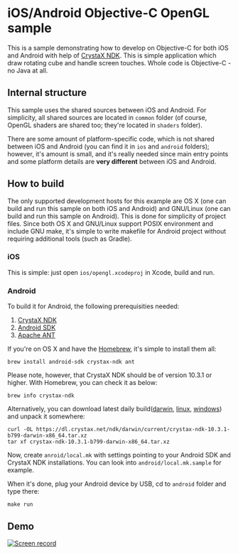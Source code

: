 # iOS/Android Objective-C OpenGL sample

This is a sample demonstrating how to develop on Objective-C for both iOS and Android
with help of [CrystaX NDK](https://www.crystax.net/android/ndk). This is simple application
which draw rotating cube and handle screen touches. Whole code is Objective-C - no Java at all.

## Internal structure

This sample uses the shared sources between iOS and Android. For simplicity, all shared sources
are located in `common` folder (of course, OpenGL shaders are shared too; they're located in `shaders` folder).

There are some amount of platform-specific code, which is not shared between iOS and Android
(you can find it in `ios` and `android` folders); however, it's amount is small, and it's
really needed since main entry points and some platform details are **very different** between
iOS and Android.

## How to build

The only supported development hosts for this example are OS X (one can build and run this sample on both iOS and Android)
and GNU/Linux (one can build and run this sample on Android). This is done for simplicity of project files.
Since both OS X and GNU/Linux support POSIX environment and include GNU make, it's simple to write makefile for Android
project without requiring additional tools (such as Gradle).

### iOS

This is simple: just open `ios/opengl.xcodeproj` in Xcode, build and run.

### Android

To build it for Android, the following prerequisities needed:

1. [CrystaX NDK](https://www.crystax.net/android/ndk)
2. [Android SDK](http://developer.android.com/sdk/index.html)
3. [Apache ANT](http://ant.apache.org/)

If you're on OS X and have the [Homebrew](http://brew.sh), it's simple to install them all:

```
brew install android-sdk crystax-ndk ant
```

Please note, however, that CrystaX NDK should be of version 10.3.1 or higher. With Homebrew, you can
check it as below:

```
brew info crystax-ndk
```

Alternatively, you can download latest daily build([darwin](https://dl.crystax.net/ndk/darwin/current/),
[linux](https://dl.crystax.net/ndk/linux/current/), [windows](https://dl.crystax.net/ndk/windows/current/))
and unpack it somewhere:

```
curl -OL https://dl.crystax.net/ndk/darwin/current/crystax-ndk-10.3.1-b799-darwin-x86_64.tar.xz
tar xf crystax-ndk-10.3.1-b799-darwin-x86_64.tar.xz
```

Now, create `anroid/local.mk` with settings pointing to your Android SDK and CrystaX NDK installations.
You can look into `android/local.mk.sample` for example.

When it's done, plug your Android device by USB, cd to `android` folder and type there:
```
make run
```

## Demo

[![Screen record](http://i.imgur.com/QVhUUfe.png)](https://youtu.be/wUxPXT_gEmA "Screen record")

